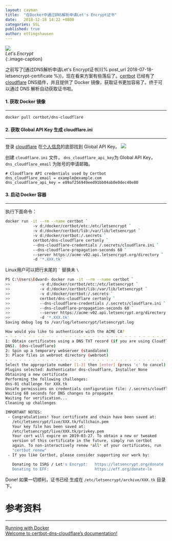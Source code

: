 ```yaml
---
layout: cayman
title:  "在Docker中通过DNS解析申请Let's Encrypt证书"
date:   2018-12-18 14:22 +0800
categories: SSL
published: true
author: ettingshausen
--- 
```

![](https://wx1.sinaimg.cn/large/685ea4faly1ftdhi7juslj20i209974s.jpg)  
*Let's Encrypt*  
{:.image-caption}  

之前写了[通过DNS解析申请Let's Encrypt证书]({% post_url 2018-07-18-letsencrypt-certificate %})，现在看来方案有些落后了。[certbot](https://github.com/certbot/certbot) 已经有了[cloudflare](https://www.cloudflare.com/) DNS插件，并且提供了 Docker 镜像，获取证书更加容易了。终于可以通过 DNS 解析自动获取证书啦。  


#### 1. 获取 Docker 镜像
---

```bash
docker pull certbot/dns-cloudflare
```
#### 2. 获取 Global API Key 生成 cloudflare.ini  
---
登录 [cloudflare](https://www.cloudflare.com/) 在[个人信息](https://www.cloudflare.com/a/account/my-account)的底部找到 Global API Key。
![](https://wx1.sinaimg.cn/large/685ea4faly1fyllvkynl0j20t50840su.jpg)  

创建 `cloudflare.ini` 文件， `dns_cloudflare_api_key`为 Global API Key，`dns_cloudflare_email` 为账号的申请邮箱。
```
# Cloudflare API credentials used by Certbot
dns_cloudflare_email = example@example.com
dns_cloudflare_api_key = e89af256949eed91bb04ab0e0dec40e80
```


#### 3. 启动 Docker 容器
---  

执行下面命令： 

```bash
docker run -it --rm --name certbot `
            -v d:/docker/certbot/etc:/etc/letsencrypt `
            -v d:/docker/certbot/lib:/var/lib/letsencrypt `
            -v d:/docker/certbot:/.secrets `
            certbot/dns-cloudflare certonly `
            --dns-cloudflare-credentials /.secrets/cloudflare.ini `
            --dns-cloudflare-propagation-seconds 60 `
            --server https://acme-v02.api.letsencrypt.org/directory `
            -d '*.XXX.tk'
```  

Linux用户可以把行末尾的 `` ` `` 替换未 `\`

```bash
PS C:\Users\Edward> docker run -it --rm --name certbot `
>>             -v d:/docker/certbot/etc:/etc/letsencrypt `
>>             -v d:/docker/certbot/lib:/var/lib/letsencrypt `
>>             -v d:/docker/certbot:/.secrets `
>>             certbot/dns-cloudflare certonly `
>>             --dns-cloudflare-credentials /.secrets/cloudflare.ini `
>>             --dns-cloudflare-propagation-seconds 60 `
>>             --server https://acme-v02.api.letsencrypt.org/directory `
>>             -d '*.XXX.tk'
Saving debug log to /var/log/letsencrypt/letsencrypt.log

How would you like to authenticate with the ACME CA?
- - - - - - - - - - - - - - - - - - - - - - - - - - - - - - - - - - - - - - - -
1: Obtain certificates using a DNS TXT record (if you are using Cloudflare for
DNS). (dns-cloudflare)
2: Spin up a temporary webserver (standalone)
3: Place files in webroot directory (webroot)
- - - - - - - - - - - - - - - - - - - - - - - - - - - - - - - - - - - - - - - -
Select the appropriate number [1-3] then [enter] (press 'c' to cancel): 1
Plugins selected: Authenticator dns-cloudflare, Installer None
Obtaining a new certificate
Performing the following challenges:
dns-01 challenge for XXX.tk
Unsafe permissions on credentials configuration file: /.secrets/cloudflare.ini
Waiting 60 seconds for DNS changes to propagate
Waiting for verification...
Cleaning up challenges

IMPORTANT NOTES:
 - Congratulations! Your certificate and chain have been saved at:
   /etc/letsencrypt/live/XXX.tk/fullchain.pem
   Your key file has been saved at:
   /etc/letsencrypt/live/XXX.tk/privkey.pem
   Your cert will expire on 2019-03-27. To obtain a new or tweaked
   version of this certificate in the future, simply run certbot
   again. To non-interactively renew *all* of your certificates, run
   "certbot renew"
 - If you like Certbot, please consider supporting our work by:

   Donating to ISRG / Let's Encrypt:   https://letsencrypt.org/donate
   Donating to EFF:                    https://eff.org/donate-le
```  

Done! 如果一切顺利，证书已经 生成在 `/etc/letsencrypt/archive/XXX.tk` 目录下。

# 参考资料
---
[Running with Docker](https://certbot.eff.org/docs/install.html#running-with-docker)  
[Welcome to certbot-dns-cloudflare’s documentation!](https://certbot-dns-cloudflare.readthedocs.io/en/stable/)

